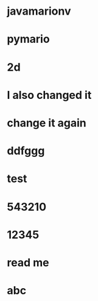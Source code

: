 # javamarionv
# pymario
# 2d
# I also changed it

# change it again

# ddfggg

# test

# 543210

# 12345

# read me

# abc


